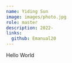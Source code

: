 ```yaml
---
name: Yiding Sun
image: images/photo.jpg
role: master
description: 2022-
links:
  github: Emanual20
---
```


Hello World